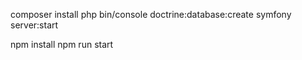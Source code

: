 composer install
php bin/console doctrine:database:create
symfony server:start

npm install
npm run start